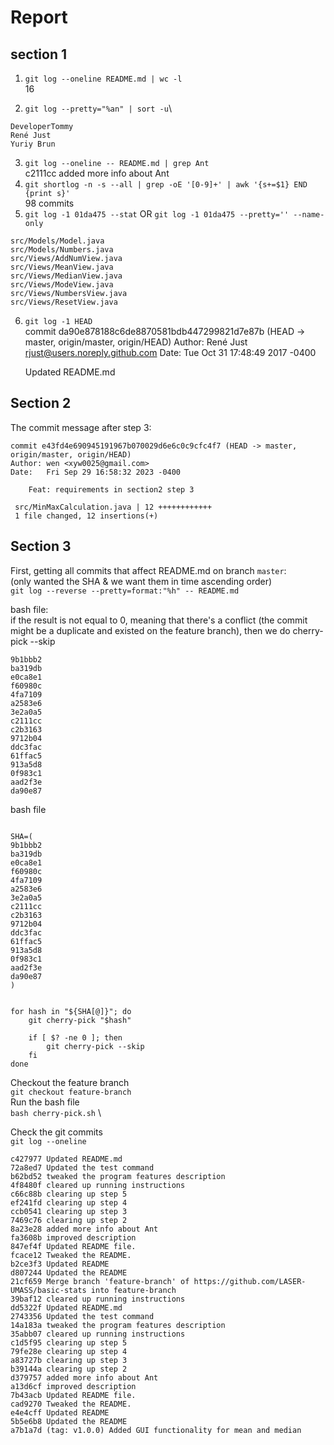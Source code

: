# Report
## section 1
1. `git log --oneline README.md | wc -l`\
16

2.  `git log --pretty="%an" | sort -u`\
```
DeveloperTommy
René Just
Yuriy Brun
```
3. `git log --oneline -- README.md | grep Ant`\
c2111cc added more info about Ant
4. `git shortlog -n -s --all | grep -oE '[0-9]+' | awk '{s+=$1} END {print s}'`\
98 commits
5. `git log -1 01da475 --stat` OR  `git log -1 01da475 --pretty='' --name-only` 
```
src/Models/Model.java
src/Models/Numbers.java
src/Views/AddNumView.java
src/Views/MeanView.java
src/Views/MedianView.java
src/Views/ModeView.java
src/Views/NumbersView.java
src/Views/ResetView.java
```


6. `git log -1 HEAD` \
commit da90e878188c6de8870581bdb447299821d7e87b (HEAD -> master, origin/master, origin/HEAD)
Author: René Just <rjust@users.noreply.github.com>
Date:   Tue Oct 31 17:48:49 2017 -0400

	Updated README.md



## Section 2
The commit message after step 3: 

```
commit e43fd4e690945191967b070029d6e6c0c9cfc4f7 (HEAD -> master, origin/master, origin/HEAD)
Author: wen <xyw0025@gmail.com>
Date:   Fri Sep 29 16:58:32 2023 -0400

    Feat: requirements in section2 step 3

 src/MinMaxCalculation.java | 12 ++++++++++++
 1 file changed, 12 insertions(+)
```

## Section 3 

First, getting all commits that affect README.md on branch `master`: \
(only wanted the SHA & we want them in time ascending order) \
`git log --reverse --pretty=format:"%h" -- README.md` 

bash file: \
if the result is not equal to 0, meaning that there's a conflict (the commit might be a duplicate and existed on the feature branch), then we do cherry-pick --skip 

```
9b1bbb2
ba319db
e0ca8e1
f60980c
4fa7109
a2583e6
3e2a0a5
c2111cc
c2b3163
9712b04
ddc3fac
61ffac5
913a5d8
0f983c1
aad2f3e
da90e87
```

bash file

```

SHA=(
9b1bbb2
ba319db
e0ca8e1
f60980c
4fa7109
a2583e6
3e2a0a5
c2111cc
c2b3163
9712b04
ddc3fac
61ffac5
913a5d8
0f983c1
aad2f3e
da90e87
)


for hash in "${SHA[@]}"; do
    git cherry-pick "$hash"

    if [ $? -ne 0 ]; then
        git cherry-pick --skip
    fi
done
```

Checkout the feature branch \
`git checkout feature-branch` \
Run the bash file \
`bash cherry-pick.sh` \

Check the git commits \
`git log --oneline`

```
c427977 Updated README.md
72a8ed7 Updated the test command
b62bd52 tweaked the program features description
4f8480f cleared up running instructions
c66c88b clearing up step 5
ef241fd clearing up step 4
ccb0541 clearing up step 3
7469c76 clearing up step 2
8a23e28 added more info about Ant
fa3608b improved description
847ef4f Updated README file.
fcace12 Tweaked the README.
b2ce3f3 Updated README
d807244 Updated the README
21cf659 Merge branch 'feature-branch' of https://github.com/LASER-UMASS/basic-stats into feature-branch
39baf12 cleared up running instructions
dd5322f Updated README.md
2743356 Updated the test command
14a183a tweaked the program features description
35abb07 cleared up running instructions
c1d5f95 clearing up step 5
79fe28e clearing up step 4
a83727b clearing up step 3
b39144a clearing up step 2
d379757 added more info about Ant
a13d6cf improved description
7b43acb Updated README file.
cad9270 Tweaked the README.
e4e4cff Updated README
5b5e6b8 Updated the README
a7b1a7d (tag: v1.0.0) Added GUI functionality for mean and median
```